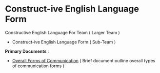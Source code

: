 # Construct-ive English Language Form

Constructive English Language For Team ( Larger Team )

* Construct-ive English Language Form ( Sub-Team )


**Primary Documents** :

* [Overall Forms of Communication](_overall_forms_of_communication.md) ( Brief document outline overall types of communication forms )


